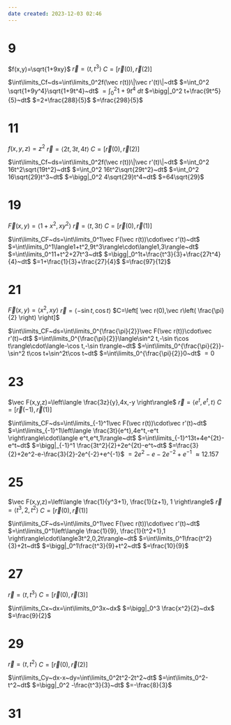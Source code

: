 ```yaml
---
date created: 2023-12-03 02:46
---
```


# 9

$f(x,y)=\sqrt{1+9xy}$
$\vec r=\langle t,t^3\rangle$
$C=[\vec r(0),\vec r(2)]$

$\int\limits_Cf~ds=\int\limits_0^2f(\vec r(t))\|\vec r'(t)\|~dt$
$=\int_0^2 \sqrt{1+9y^4}\sqrt{1+9t^4}~dt$
$=\int_0^2 1+9t^4~dt$
$=\bigg|_0^2 t+\frac{9t^5}{5}~dt$
$=2+\frac{288}{5}$
$=\frac{298}{5}$

# 11

$f(x,y,z)=z^2$
$\vec r=\langle2t,3t,4t\rangle$
$C=[\vec r(0),\vec r(2)]$

$\int\limits_Cf~ds=\int\limits_0^2f(\vec r(t))\|\vec r'(t)\|~dt$
$=\int_0^2 16t^2\sqrt{19t^2}~dt$
$=\int_0^2 16t^2\sqrt{29t^2}~dt$
$=\int_0^2 16\sqrt{29}t^3~dt$
$=\bigg|_0^2 4\sqrt{29}t^4~dt$
$=64\sqrt{29}$

# 19

$\vec F(x,y)=\langle1+x^2,xy^2\rangle$
$\vec r=\langle t,3t\rangle$
$C=[\vec r(0),\vec r(1)]$

$\int\limits_CF~ds=\int\limits_0^1\vec F(\vec r(t))\cdot\vec r'(t)~dt$
$=\int\limits_0^1\langle1+t^2,9t^3\rangle\cdot\langle1,3\rangle~dt$
$=\int\limits_0^11+t^2+27t^3~dt$
$=\bigg|_0^1t+\frac{t^3}{3}+\frac{27t^4}{4}~dt$
$=1+\frac{1}{3}+\frac{27}{4}$
$=\frac{97}{12}$

# 21

$\vec F(x,y)=\langle x^2,xy\rangle$
$\vec r=\langle-\sin t,\cos t\rangle$
$C=\left[ \vec r(0),\vec r\left( \frac{\pi}{2} \right) \right]$

$\int\limits_CF~ds=\int\limits_0^{\frac{\pi}{2}}\vec F(\vec r(t))\cdot\vec r'(t)~dt$
$=\int\limits_0^{\frac{\pi}{2}}\langle\sin^2 t,-\sin t\cos t\rangle\cdot\langle-\cos t,-\sin t\rangle~dt$
$=\int\limits_0^{\frac{\pi}{2}}-\sin^2 t\cos t+\sin^2t\cos t~dt$
$=\int\limits_0^{\frac{\pi}{2}}0~dt$
$=0$

# 23

$\vec F(x,y,z)=\left\langle  \frac{3z}{y},4x,-y \right\rangle$
$\vec r=\langle e^t,e^t,t\rangle$
$C=\left[ \vec r(-1),\vec r\left(1\right) \right]$

$\int\limits_CF~ds=\int\limits_{-1}^1\vec F(\vec r(t))\cdot\vec r'(t)~dt$
$=\int\limits_{-1}^1\left\langle  \frac{3t}{e^t},4e^t,-e^t \right\rangle\cdot\langle e^t,e^t,1\rangle~dt$
$=\int\limits_{-1}^13t+4e^{2t}-e^t~dt$
$=\bigg|_{-1}^1 \frac{3t^2}{2}+2e^{2t}-e^t~dt$
$=\frac{3}{2}+2e^2-e-\frac{3}{2}-2e^{-2}+e^{-1}$
$=2e^2-e-2e^{-2}+e^{-1}$
$\approx12.157$

# 25

$\vec F(x,y,z)=\left\langle  \frac{1}{y^3+1}, \frac{1}{z+1}, 1 \right\rangle$
$\vec r=\langle t^3,2,t^2\rangle$
$C=\left[ \vec r(0),\vec r\left(1\right) \right]$

$\int\limits_CF~ds=\int\limits_0^1\vec F(\vec r(t))\cdot\vec r'(t)~dt$
$=\int\limits_0^1\left\langle  \frac{1}{9}, \frac{1}{t^2+1},1 \right\rangle\cdot\langle3t^2,0,2t\rangle~dt$
$=\int\limits_0^1\frac{t^2}{3}+2t~dt$
$=\bigg|_0^1\frac{t^3}{9}+t^2~dt$
$=\frac{10}{9}$

# 27

$\vec r=\langle t,t^3\rangle$
$C=\left[ \vec r(0),\vec r\left(3\right) \right]$

$\int\limits_Cx~dx=\int\limits_0^3x~dx$
$=\bigg|_0^3 \frac{x^2}{2}~dx$
$=\frac{9}{2}$

# 29

$\vec r=\langle t,t^2\rangle$
$C=\left[ \vec r(0),\vec r\left(2\right) \right]$

$\int\limits_Cy~dx-x~dy=\int\limits_0^2t^2-2t^2~dt$
$=\int\limits_0^2-t^2~dt$
$=\bigg|_0^2 -\frac{t^3}{3}~dt$
$=-\frac{8}{3}$

# 31
